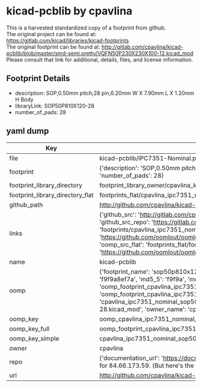# kicad-pcblib by cpavlina  
This is a harvested standardized copy of a footprint from github.  
The original project can be found at:  
https://gitlab.com/kicad/libraries/kicad-footprints  
The original footprint can be found at:
http://gitlab.com/cpavlina/kicad-pcblib/blob/master/smd-semi.pretty/VQFN50P230X230X100-12.kicad_mod
Please consult that link for additional, details, files, and license information.  
## Footprint Details
* description: SOP,0.50mm pitch;28 pin,6.20mm W X 7.90mm L X 1.20mm H Body  
* libraryLink: SOP50P810X120-28  
* number_of_pads: 28  
## yaml dump  
| Key | Value |  
| --- | --- |  
| file | kicad-pcblib/IPC7351-Nominal.pretty/SOP50P810X120-28.kicad_mod |  
| footprint | {'description': 'SOP,0.50mm pitch;28 pin,6.20mm W X 7.90mm L X 1.20mm H Body', 'libraryLink': 'SOP50P810X120-28', 'number_of_pads': 28} |  
| footprint_library_directory | footprint_library_owner/cpavlina_kicad-pcblib |  
| footprint_library_directory_flat | footprints_flat/cpavlina_ipc7351_nominal_sop50p810x120_28/working |  
| github_path | http://github.com/cpavlina/kicad-pcblib/blob/master/IPC7351-Nominal.pretty/SOP50P810X120-28.kicad_mod |  
| links | {'github_src': 'http://gitlab.com/cpavlina/kicad-pcblib/blob/master/smd-semi.pretty/VQFN50P230X230X100-12.kicad_mod', 'github_src_repo': 'https://gitlab.com/kicad/libraries/kicad-footprints', 'oomp_bot': 'footprints/cpavlina_ipc7351_nominal_sop50p810x120_28/working', 'oomp_bot_github': 'https://github.com/oomlout/oomlout_oomp_footprint_bot/tree/main/footprints/cpavlina_ipc7351_nominal_sop50p810x120_28/working', 'oomp_src_flat': 'footprints_flat/footprints_flat/cpavlina_ipc7351_nominal_sop50p810x120_28/working', 'oomp_src_flat_github': 'https://github.com/oomlout/oomlout_oomp_footprint_src/tree/main/footprints_flat/cpavlina_ipc7351_nominal_sop50p810x120_28/working'} |  
| name | kicad-pcblib |  
| oomp | {'footprint_name': 'sop50p810x120_28', 'library_name': 'ipc7351_nominal', 'md5': 'f9f9a8ef7a71ccdfaac97e9eaf28331f', 'md5_10': 'f9f9a8ef7a', 'md5_5': 'f9f9a', 'md5_6': 'f9f9a8', 'oomp_key': 'oomp_cpavlina_ipc7351_nominal_sop50p810x120_28', 'oomp_key_extra': 'oomp_footprint_cpavlina_ipc7351_nominal_sop50p810x120_28', 'oomp_key_full': 'oomp_footprint_cpavlina_ipc7351_nominal_sop50p810x120_28_f9f9a8', 'oomp_key_simple': 'cpavlina_ipc7351_nominal_sop50p810x120_28', 'original_filename': 'kicad-pcblib/IPC7351-Nominal.pretty/SOP50P810X120-28.kicad_mod', 'owner_name': 'cpavlina'} |  
| oomp_key | oomp_cpavlina_ipc7351_nominal_sop50p810x120_28 |  
| oomp_key_full | oomp_footprint_cpavlina_ipc7351_nominal_sop50p810x120_28 |  
| oomp_key_simple | cpavlina_ipc7351_nominal_sop50p810x120_28 |  
| owner | cpavlina |  
| repo | {'documentation_url': 'https://docs.github.com/rest/overview/resources-in-the-rest-api#rate-limiting', 'message': "API rate limit exceeded for 84.66.173.59. (But here's the good news: Authenticated requests get a higher rate limit. Check out the documentation for more details.)"} |  
| url | http://github.com/cpavlina/kicad-pcblib |  

